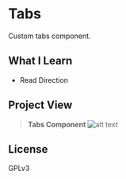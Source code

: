 # Tabs
Custom tabs component.
## What I Learn
* Read Direction
## Project View
> **Tabs Component**
![alt text](https://i.hizliresim.com/oyo9mmm.png)
## License
GPLv3
